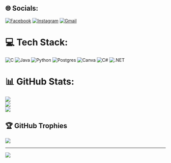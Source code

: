 
## 🌐 Socials:
[![Facebook](https://img.shields.io/badge/Facebook-%231877F2.svg?logo=Facebook&logoColor=white)](https://facebook.com/abriel.cardosodeavelar) [![Instagram](https://img.shields.io/badge/Instagram-%23E4405F.svg?logo=Instagram&logoColor=white)](https://instagram.com/_gabrcda) [![Gmail](https://img.shields.io/badge/Gmail-%23D90007.svg?logo=gmail&logoColor=white)](mailto:gabri22kocebrac@gmail.com)

# 💻 Tech Stack:
![C](https://img.shields.io/badge/c-%2300599C.svg?style=for-the-badge&logo=c&logoColor=white) ![Java](https://img.shields.io/badge/java-%23ED8B00.svg?style=for-the-badge&logo=java&logoColor=white) ![Python](https://img.shields.io/badge/python-3670A0?style=for-the-badge&logo=python&logoColor=ffdd54) ![Postgres](https://img.shields.io/badge/postgres-%23316192.svg?style=for-the-badge&logo=postgresql&logoColor=white) ![Canva](https://img.shields.io/badge/Canva-%2300C4CC.svg?style=for-the-badge&logo=Canva&logoColor=white) ![C#](https://img.shields.io/badge/C%23-%23239120.svg?style=for-the-badge&logo=c-sharp&logoColor=white)
![.NET](https://img.shields.io/badge/.NET-%235C2D91.svg?style=for-the-badge&logo=.net&logoColor=white)
# 📊 GitHub Stats:
![](https://github-readme-stats.vercel.app/api?username=gabrcda&theme=blue-green&hide_border=false&include_all_commits=true&count_private=true)<br/>
![](https://github-readme-streak-stats.herokuapp.com/?user=gabrcda&theme=blue-green&hide_border=false)<br/>
![](https://github-readme-stats.vercel.app/api/top-langs/?username=gabrcda&theme=blue-green&hide_border=false&include_all_commits=true&count_private=true&layout=compact)

## 🏆 GitHub Trophies
![](https://github-profile-trophy.vercel.app/?username=gabrcda&theme=radical&no-frame=false&no-bg=false&margin-w=4)

---
[![](https://visitcount.itsvg.in/api?id=gabrcda&icon=0&color=0)](https://visitcount.itsvg.in)

<!-- Proudly created with GPRM ( https://gprm.itsvg.in ) -->
